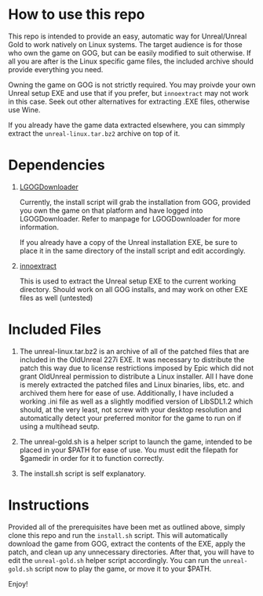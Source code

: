 # How to use this repo

This repo is intended to provide an easy, automatic way for Unreal/Unreal Gold to work natively on Linux systems. The target audience is for those who own the game on GOG, but can be easily modified to suit otherwise. If all you are after is the Linux specific game files, the included archive should provide everything you need.

Owning the game on GOG is not strictly required. You may proivde your own Unreal setup EXE and use that if you prefer, but `innoextract` may not work in this case. Seek out other alternatives for extracting .EXE files, otherwise use Wine.

If you already have the game data extracted elsewhere, you can simmply extract the `unreal-linux.tar.bz2` archive on top of it.

# Dependencies

1. [LGOGDownloader](https://github.com/Sude-/lgogdownloader)
	
	Currently, the install script will grab the installation from GOG, provided you own the game on that platform and have logged into LGOGDownloader. Refer to manpage for LGOGDownloader for more information. 

	If you already have a copy of the Unreal installation EXE, be sure to place it in the same directory of the install script and edit accordingly.

2. [innoextract](https://github.com/dscharrer/InnoExtract)
	
	This is used to extract the Unreal setup EXE to the current working directory. Should work on all GOG installs, and may work on other EXE files as well (untested)

# Included Files

1. The unreal-linux.tar.bz2 is an archive of all of the patched files that are included in the OldUnreal 227i EXE. It was necessary to distribute the patch this way due to license restrictions imposed by Epic which did not grant OldUnreal permission to distribute a Linux installer. All I have done is merely extracted the patched files and Linux binaries, libs, etc. and archived them here for ease of use. Additionally, I have included a working .ini file as well as a slightly modified version of LibSDL1.2 which should, at the very least, not screw with your desktop resolution and automatically detect your preferred monitor for the game to run on if using a multihead seutp. 

2. The unreal-gold.sh is a helper script to launch the game, intended to be placed in your $PATH for ease of use. You must edit the filepath for $gamedir in order for it to function correctly. 

3. The install.sh script is self explanatory.

# Instructions

Provided all of the prerequisites have been met as outlined above, simply clone this repo and run the `install.sh` script. This will automatically download the game from GOG, extract the contents of the EXE, apply the patch, and clean up any unnecessary directories. After that, you will have to edit the `unreal-gold.sh` helper script accordingly. You can run the `unreal-gold.sh` script now to play the game, or move it to your $PATH.

Enjoy!
